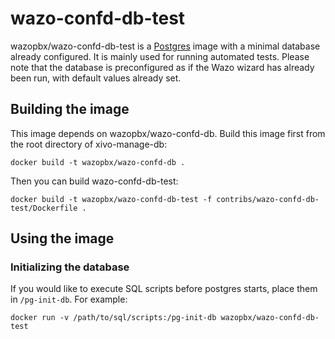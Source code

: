 # wazo-confd-db-test

wazopbx/wazo-confd-db-test is a [Postgres](http://postgresql.org) image with a minimal database
already configured. It is mainly used for running automated tests. Please note that the database is
preconfigured as if the Wazo wizard has already been run, with default values already set.

## Building the image

This image depends on wazopbx/wazo-confd-db. Build this image first from the root directory of
xivo-manage-db:

    docker build -t wazopbx/wazo-confd-db .

Then you can build wazo-confd-db-test:

    docker build -t wazopbx/wazo-confd-db-test -f contribs/wazo-confd-db-test/Dockerfile .

## Using the image

### Initializing the database

If you would like to execute SQL scripts before postgres starts, place them in ```/pg-init-db```.
For example:

    docker run -v /path/to/sql/scripts:/pg-init-db wazopbx/wazo-confd-db-test
